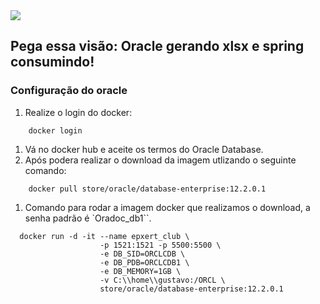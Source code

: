 <img src="https://storage.googleapis.com/golden-wind/experts-club/capa-github.svg" />

## Pega essa visão: Oracle gerando xlsx e spring consumindo!

### Configuração do oracle
1.  Realize o login do docker:
```shell
    docker login
 ```
1. Vá no docker hub e aceite os termos do Oracle Database.
1. Após podera realizar o download da imagem utlizando o seguinte comando:
```shell
    docker pull store/oracle/database-enterprise:12.2.0.1 
```
1. Comando para rodar a imagem docker que realizamos o download, a senha padrão é `Oradoc_db1``.
```shell
  docker run -d -it --name epxert_club \
                    -p 1521:1521 -p 5500:5500 \
                    -e DB_SID=ORCLCDB \
                    -e DB_PDB=ORCLCDB1 \
                    -e DB_MEMORY=1GB \ 
                    -v C:\\home\\gustavo:/ORCL \ 
                    store/oracle/database-enterprise:12.2.0.1
```





